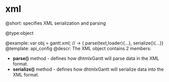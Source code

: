 xml
=============
@short: specifies XML serialization and parsing
	

@type:object

@example:
var obj = gantt.xml; // -> { parse(text,loader){...}, serialize(){...}}
@template:	api_config
@descr:
The XML object contains 2 members:

- **parse()** method  - defines how dhtmlxGantt will parse data in the XML format.
- **serialize()** method - defines how dhtmlxGantt will serialize data into the XML format. 

